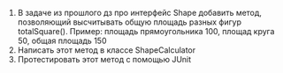  1. В задаче из прошлого дз про интерфейс Shape добавить метод, позволяющий
 высчитывать общую площадь разных фигур totalSquare().  Пример: площадь прямоугольника 100, площад круга 50, общая площадь 150
 2. Написать этот метод в классе ShapeCalculator
 3. Протестировать этот метод с помощью JUnit
 